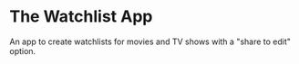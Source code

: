 # The Watchlist App

An app to create watchlists for movies and TV shows with a "share to edit" option.
